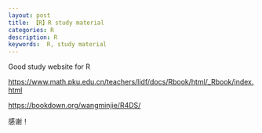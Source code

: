 ```yaml
---
layout: post
title: 【R】R study material
categories: R
description: R
keywords:  R, study material
---
```





Good study website for R

<https://www.math.pku.edu.cn/teachers/lidf/docs/Rbook/html/_Rbook/index.html>

<https://bookdown.org/wangminjie/R4DS/>

感谢！
